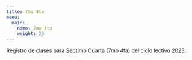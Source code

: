 ```yaml
---
title: 7mo 4ta
menu:
  main:
    name: 7mo 4ta
    weight: 20
---
```


Registro de clases para Séptimo Cuarta (7mo 4ta) del ciclo lectivo 2023.